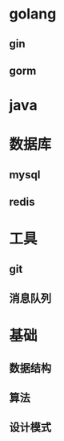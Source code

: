 # golang
## gin
## gorm

# java

# 数据库
## mysql
## redis

# 工具
## git
## 消息队列


# 基础
## 数据结构
## 算法
## 设计模式

